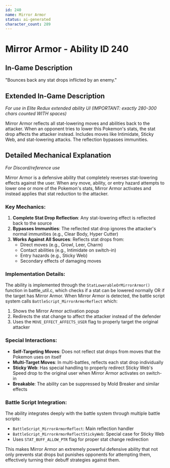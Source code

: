 ```yaml
---
id: 240
name: Mirror Armor
status: ai-generated
character_count: 289
---
```


# Mirror Armor - Ability ID 240

## In-Game Description
"Bounces back any stat drops inflicted by an enemy."

## Extended In-Game Description
*For use in Elite Redux extended ability UI (IMPORTANT: exactly 280-300 chars counted WITH spaces)*

Mirror Armor reflects all stat-lowering moves and abilities back to the attacker. When an opponent tries to lower this Pokemon's stats, the stat drop affects the attacker instead. Includes moves like Intimidate, Sticky Web, and stat-lowering attacks. The reflection bypasses immunities.

## Detailed Mechanical Explanation
*For Discord/reference use*

Mirror Armor is a defensive ability that completely reverses stat-lowering effects against the user. When any move, ability, or entry hazard attempts to lower one or more of the Pokemon's stats, Mirror Armor activates and instead applies that stat reduction to the attacker.

### Key Mechanics:

1. **Complete Stat Drop Reflection**: Any stat-lowering effect is reflected back to the source
2. **Bypasses Immunities**: The reflected stat drop ignores the attacker's normal immunities (e.g., Clear Body, Hyper Cutter)
3. **Works Against All Sources**: Reflects stat drops from:
   - Direct moves (e.g., Growl, Leer, Charm)
   - Contact abilities (e.g., Intimidate on switch-in)
   - Entry hazards (e.g., Sticky Web)
   - Secondary effects of damaging moves

### Implementation Details:

The ability is implemented through the `StatLowerableOrMirrorArmor()` function in battle_util.c, which checks if a stat can be lowered normally OR if the target has Mirror Armor. When Mirror Armor is detected, the battle script system calls `BattleScript_MirrorArmorReflect` which:

1. Shows the Mirror Armor activation popup
2. Redirects the stat change to affect the attacker instead of the defender
3. Uses the `MOVE_EFFECT_AFFECTS_USER` flag to properly target the original attacker

### Special Interactions:

- **Self-Targeting Moves**: Does not reflect stat drops from moves that the Pokemon uses on itself
- **Multi-Target Moves**: In multi-battles, reflects each stat drop individually
- **Sticky Web**: Has special handling to properly redirect Sticky Web's Speed drop to the original user when Mirror Armor activates on switch-in
- **Breakable**: The ability can be suppressed by Mold Breaker and similar effects

### Battle Script Integration:

The ability integrates deeply with the battle system through multiple battle scripts:
- `BattleScript_MirrorArmorReflect`: Main reflection handler
- `BattleScript_MirrorArmorReflectStickyWeb`: Special case for Sticky Web
- Uses `STAT_BUFF_ALLOW_PTR` flag for proper stat change redirection

This makes Mirror Armor an extremely powerful defensive ability that not only prevents stat drops but punishes opponents for attempting them, effectively turning their debuff strategies against them.